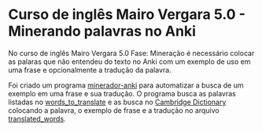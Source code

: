 # Curso de inglês Mairo Vergara 5.0 - Minerando palavras no Anki
No curso de inglês Mairo Vergara 5.0 Fase: Mineração é necessário colocar as palaras que não entendeu do texto no Anki com um exemplo de uso em uma frase e opcionalmente a tradução da palavra.

Foi criado um programa [minerador-anki][minerador] para automatizar a busca de um exemplo em uma frase e sua tradução. O programa busca as palavras listadas no [words_to_translate][to_translate] e as busca no [Cambridge Dictionary][cambridge] colocando a palavra, o exemplo de frase e a tradução no arquivo [translated_words][translated].

[minerador]: minerar-anki.rb
[to_translate]: words_to_translate.txt
[cambridge]: https://dictionary.cambridge.org/pt
[translated]: translated_words.txt
